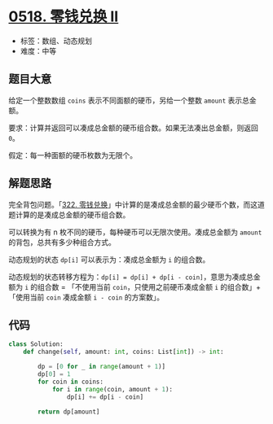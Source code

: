 # [0518. 零钱兑换 II](https://leetcode.cn/problems/coin-change-2/)

- 标签：数组、动态规划
- 难度：中等

## 题目大意

给定一个整数数组 `coins` 表示不同面额的硬币，另给一个整数 `amount` 表示总金额。

要求：计算并返回可以凑成总金额的硬币组合数。如果无法凑出总金额，则返回`0`。

假定：每一种面额的硬币枚数为无限个。

## 解题思路

完全背包问题。「[322. 零钱兑换](https://leetcode.cn/problems/coin-change/)」中计算的是凑成总金额的最少硬币个数，而这道题计算的是凑成总金额的硬币组合数。

可以转换为有 n 枚不同的硬币，每种硬币可以无限次使用。凑成总金额为 `amount` 的背包，总共有多少种组合方式。

动态规划的状态 `dp[i]` 可以表示为：凑成总金额为 `i` 的组合数。

动态规划的状态转移方程为：`dp[i] = dp[i] + dp[i - coin]`，意思为凑成总金额为 `i` 的组合数 = 「不使用当前 `coin`，只使用之前硬币凑成金额 `i` 的组合数」+「使用当前 `coin` 凑成金额 `i - coin` 的方案数」。

## 代码

```Python
class Solution:
    def change(self, amount: int, coins: List[int]) -> int:

        dp = [0 for _ in range(amount + 1)]
        dp[0] = 1
        for coin in coins:
            for i in range(coin, amount + 1):
                dp[i] += dp[i - coin]

        return dp[amount]
```

